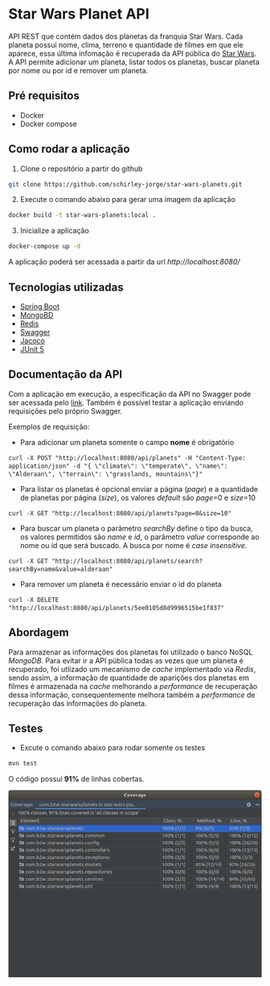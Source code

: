 # Star Wars Planet API
API REST que contém dados dos planetas da franquia Star Wars. Cada planeta possui nome, clima, terreno e quantidade de filmes em que ele aparece, essa última infomação é recuperada da API pública do [Star Wars](https://swapi.dev/about). A API permite adicionar um planeta, listar todos os planetas, buscar planeta por nome ou por id e remover um planeta.

## Pré requisitos
- Docker
- Docker compose

## Como rodar a aplicação
1. Clone o repositório a partir do github
```sh
git clone https://github.com/schirley-jorge/star-wars-planets.git
```
2. Execute o comando abaixo para gerar uma imagem da aplicação
```sh
docker build -t star-wars-planets:local .
```
3. Inicialize a aplicação
```sh
docker-compose up -d
```
A aplicação poderá ser acessada a partir da url *http://localhost:8080/*


## Tecnologias utilizadas
- [Spring Boot](https://spring.io/projects/spring-boot)
- [MongoBD](https://docs.mongodb.com/manual/)
- [Redis](https://redis.io/documentation)
- [Swagger](https://swagger.io/tools/open-source/getting-started/)
- [Jacoco](https://www.eclemma.org/jacoco/)
- [JUnit 5](https://junit.org/junit5/docs/current/user-guide/)

## Documentação da API
Com a aplicação em execução, a especificação da API no Swagger pode ser acessada pelo [link](http://localhost:8080/swagger-ui.html). Também é possível testar a aplicação enviando requisições pelo próprio Swagger.

Exemplos de requisição:

- Para adicionar um planeta somente o campo **nome** é obrigatório
```
curl -X POST "http://localhost:8080/api/planets" -H "Content-Type: application/json" -d "{ \"climate\": \"temperate\", \"name\": \"Alderaan\", \"terrain\": \"grasslands, mountains\"}"
```

- Para listar os planetas é opcional enviar a página (*page*) e a quantidade de planetas por página (*size*), os valores *default* são *page*=0 e *size*=10
```
curl -X GET "http://localhost:8080/api/planets?page=0&size=10"
```

- Para buscar um planeta o parâmetro *searchBy* define o tipo da busca, os valores permitidos são *name* e *id*, o parâmetro *value* corresponde ao nome ou id que será buscado. A busca por nome é *case insensitive*. 
```
curl -X GET "http://localhost:8080/api/planets/search?searchBy=name&value=alderaan"
```

- Para remover um planeta é necessário enviar o id do planeta
```
curl -X DELETE "http://localhost:8080/api/planets/5ee0105d8d9996515be1f837"
```

## Abordagem
Para armazenar as informações dos planetas foi utilizado o banco NoSQL *MongoDB*. Para evitar ir a API pública todas as vezes que um planeta é recuperado, foi utlizado um mecanismo de *cache* implementado via *Redis*, sendo assim, a informação de quantidade de aparições dos planetas em filmes é armazenada na *cache* melhorando a *performance* de recuperação dessa informação, consequentemente melhora também a *performance* de recuperação das informações do planeta.

## Testes

- Excute o comando abaixo para rodar somente os testes
```sh
mvn test
```

O código possui **91%** de linhas cobertas. 

![coverage](code_coverage.png)